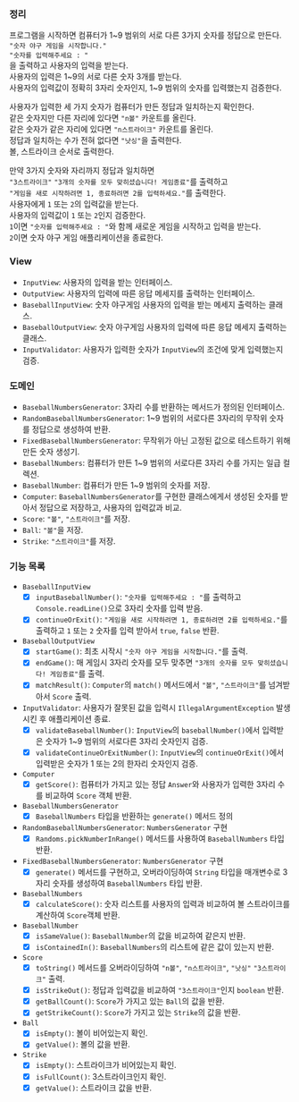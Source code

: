 ### 정리

프로그램을 시작하면 컴퓨터가 1~9 범위의 서로 다른 3가지 숫자를 정답으로 만든다.<br>
`"숫자 야구 게임을 시작합니다."`<br>
`"숫자를 입력해주세요 : "`<br>
을 출력하고 사용자의 입력을 받는다.<br>
사용자의 입력은 1~9의 서로 다른 숫자 3개를 받는다.<br>
사용자의 입력값이 정확히 3자리 숫자인지, 1~9 범위의 숫자를 입력했는지 검증한다.<br>

사용자가 입력한 세 가지 숫자가 컴퓨터가 만든 정답과 일치하는지 확인한다.<br>
같은 숫자지만 다른 자리에 있다면 `"n볼"` 카운트를 올린다.<br>
같은 숫자가 같은 자리에 있다면 `"n스트라이크"` 카운트를 올린다.<br>
정답과 일치하는 수가 전혀 없다면 `"낫싱"`을 출력한다.<br>
볼, 스트라이크 순서로 출력한다.<br>

만약 3가지 숫자와 자리까지 정답과 일치하면<br>
`"3스트라이크"`
`"3개의 숫자를 모두 맞히셨습니다! 게임종료"`를 출력하고<br>
`"게임을 새로 시작하려면 1, 종료하려면 2를 입력하세요."`를 출력한다.<br>
사용자에게 `1` 또는 `2`의 입력값을 받는다.<br>
사용자의 입력값이 `1` 또는 `2`인지 검증한다.<br>
`1`이면 `"숫자를 입력해주세요 : "`와 함께 새로운 게임을 시작하고 입력을 받는다.<br>
`2`이면 숫자 야구 게임 애플리케이션을 종료한다.

### View

- `InputView`: 사용자의 입력을 받는 인터페이스.
- `OutputView`: 사용자의 입력에 따른 응답 메세지를 출력하는 인터페이스.
- `BaseballInputView`: 숫자 야구게임 사용자의 입력을 받는 메세지 출력하는 클래스.
- `BaseballOutputView`: 숫자 야구게임 사용자의 입력에 따른 응답 메세지 출력하는 클래스.
- `InputValidator`: 사용자가 입력한 숫자가 `InputView`의 조건에 맞게 입력했는지 검증.

### 도메인

- `BaseballNumbersGenerator`: 3자리 수를 반환하는 메서드가 정의된 인터페이스.
- `RandomBaseballNumbersGenerator`: 1~9 범위의 서로다른 3자리의 무작위 숫자를 정답으로 생성하여 반환.
- `FixedBaseballNumbersGenerator`: 무작위가 아닌 고정된 값으로 테스트하기 위해 만든 숫자 생성기.
- `BaseballNumbers`: 컴퓨터가 만든 1~9 범위의 서로다른 3자리 수를 가지는 일급 컬렉션.
- `BaseballNumber`: 컴퓨터가 만든 1~9 범위의 숫자를 저장.
- `Computer`: `BaseballNumbersGenerator`를 구현한 클래스에게서 생성된 숫자를 받아서 정답으로 저장하고, 사용자의 입력값과 비교.
- `Score`: `"볼"`, `"스트라이크"`를 저장.
- `Ball`: `"볼"`을 저장.
- `Strike`: `"스트라이크"`를 저장.

### 기능 목록

- `BaseballInputView`
    - [x] `inputBaseballNumber()`: `"숫자를 입력해주세요 : "`를 출력하고 `Console.readLine()`으로 3자리 숫자를 입력 받음.
    - [x] `continueOrExit()`: `"게임을 새로 시작하려면 1, 종료하려면 2를 입력하세요."`를 출력하고 `1` 또는 `2` 숫자를 입력 받아서 `true`, `false` 반환.
- `BaseballOutputView`
    - [x] `startGame()`: 최초 시작시 `"숫자 야구 게임을 시작합니다."`를 출력.
    - [x] `endGame()`: 매 게임시 3자리 숫자를 모두 맞추면 `"3개의 숫자를 모두 맞히셨습니다! 게임종료"`를 출력.
    - [x] `matchResult()`: `Computer`의 `match()` 메서드에서 `"볼"`, `"스트라이크"`를 넘겨받아서 `Score` 출력.
- `InputValidator`: 사용자가 잘못된 값을 입력시 `IllegalArgumentException` 발생시킨 후 애플리케이션 종료.
    - [x] `validateBaseballNumber()`: `InputView`의 `baseballNumber()`에서 입력받은 숫자가 1~9 범위의 서로다른 3자리 숫자인지 검증.
    - [x] `validateContinueOrExitNumber()`: `InputView`의 `continueOrExit()`에서 입력받은 숫자가 1 또는 2의 한자리 숫자인지 검증.
- `Computer`
    - [x] `getScore()`: 컴퓨터가 가지고 있는 정답 `Answer`와 사용자가 입력한 3자리 수를 비교하여 `Score` 객체 반환.
- `BaseballNumbersGenerator`
    - [x] `BaseballNumbers` 타입을 반환하는 `generate()` 메서드 정의
- `RandomBaseballNumbersGenerator`: `NumbersGenerator` 구현
    - [x] `Randoms.pickNumberInRange()` 메서드를 사용하여 `BaseballNumbers` 타입 반환.
- `FixedBaseballNumbersGenerator`: `NumbersGenerator` 구현
    - [x] `generate()` 메서드를 구현하고, 오버라이딩하여 `String` 타입을 매개변수로 3자리 숫자를 생성하여 `BaseballNumbers` 타입 반환.
- `BaseballNumbers`
    - [x] `calculateScore()`: 숫자 리스트를 사용자의 입력과 비교하여 볼 스트라이크를 계산하여 `Score`객체 반환.
- `BaseballNumber`
    - [x] `isSameValue()`: `BaseballNumber`의 값을 비교하여 같은지 반환.
    - [x] `isContainedIn()`: `BaseballNumbers`의 리스트에 같은 값이 있는지 반환.
- `Score`
    - [x] `toString()` 메서드를 오버라이딩하여 `"n볼"`, `"n스트라이크"`, `"낫싱"` `"3스트라이크"` 출력.
    - [x] `isStrikeOut()`: 정답과 입력값을 비교하여 `"3스트라이크"`인지 `boolean` 반환.
    - [x] `getBallCount()`: `Score`가 가지고 있는 `Ball`의 값을 반환.
    - [x] `getStrikeCount()`: `Score`가 가지고 있는 `Strike`의 값을 반환.
- `Ball`
    - [x] `isEmpty()`: 볼이 비어있는지 확인.
    - [x] `getValue()`: 볼의 값을 반환.
- `Strike`
    - [x] `isEmpty()`: 스트라이크가 비어있는지 확인.
    - [x] `isFullCount()`: 3스트라이크인지 확인.
    - [x] `getValue()`: 스트라이크 값을 반환.
